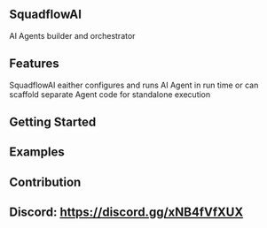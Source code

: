 <h2>SquadflowAI</h2>

AI Agents builder and orchestrator

<h2>Features</h2>

SquadflowAI eaither configures and runs AI Agent in run time or can scaffold separate Agent code for standalone execution

<h2>Getting Started<h2>

<h2>Examples<h2>

<h2>Contribution<h2>

Discord: https://discord.gg/xNB4fVfXUX



